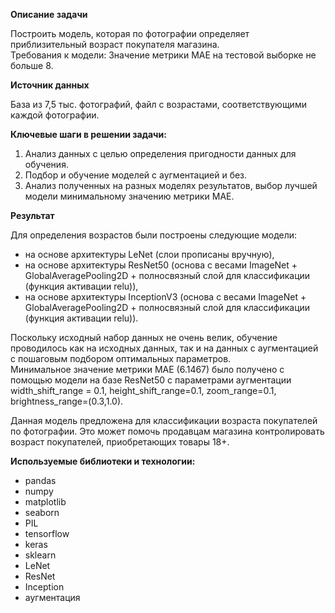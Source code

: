 **Описание задачи**

Построить модель, которая по фотографии определяет приблизительный возраст покупателя магазина.  
Требования к модели: Значение метрики MAE на тестовой выборке не больше 8.

**Источник данных**  

База из 7,5 тыс. фотографий, файл с возрастами, соответствующими каждой фотографии.  

**Ключевые шаги в решении задачи:**

1. Анализ данных с целью определения пригодности данных для обучения.
2. Подбор и обучение моделей с аугментацией и без.
3. Анализ полученных на разных моделях результатов, выбор лучшей модели минимальному значению метрики MAE. 

**Результат**

Для определения возрастов были построены следующие модели:  
* на основе архитектуры LeNet (слои прописаны вручную),  
* на основе архитектуры ResNet50 (основа с весами ImageNet  + GlobalAveragePooling2D + полносвязный слой для классификации (функция активации relu)),  
* на основе архитектуры InceptionV3 (основа с весами ImageNet  + GlobalAveragePooling2D + полносвязный слой для классификации (функция активации relu)).  

Поскольку исходный набор данных не очень велик, обучение проводилось как на исходных данных, так и на данных с аугментацией с пошаговым подбором оптимальных параметров.  
Минимальное значение метрики MAE (6.1467) было получено с помощью модели на базе ResNet50 с параметрами аугментации width_shift_range = 0.1, height_shift_range=0.1, zoom_range=0.1, brightness_range=(0.3,1.0).   

Данная модель предложена для классификации возраста покупателей по фотографии. Это может помочь продавцам магазина контролировать возраст покупателей, приобретающих товары 18+.   

**Используемые библиотеки и технологии:**

* pandas
* numpy
* matplotlib
* seaborn
* PIL
* tensorflow
* keras
* sklearn
* LeNet
* ResNet
* Inception
* аугментация
